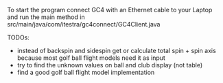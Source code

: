 To start the program connect GC4 with an Ethernet cable to your Laptop and run the main method in src/main/java/com/itestra/gc4connect/GC4Client.java

TODOs:
* instead of backspin and sidespin get or calculate total spin + spin axis because most golf ball flight models need it as input
* try to find the unknown values on ball and club display (not table)
* find a good golf ball flight model implementation



